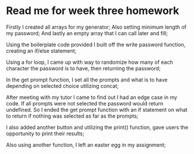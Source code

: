 # Read me for week three homework

Firstly I created all arrays for my generator;
Also setting minimum length of my password;
And lastly an empty array that I can call later and fill;

Using the boilerplate code provided I built off the write password function, creating an if/else statement;


Using a for loop, I came up with way to randomize how many of each character the password is to have, then returning the password;

In the get prompt function, I set all the prompts and what is to have depending on selected choice utilizing concat;


After meeting with my tutor I came to find out I had an edge case in my code. If all prompts were not selected the password would return undefined. So I ended the get prompt function with an if statement on what to return if nothing was selected as far as the prompts;

I also added another button and utilizing the print() function, gave users the opportunity to print their results;

Also using another function, I left an easter egg in my assignment;

